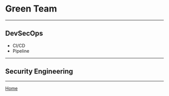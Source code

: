 
# Green Team 
***
## DevSecOps
- CI/CD
- Pipeline

***
## Security Engineering

***
[Home](README.md)
